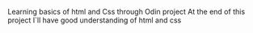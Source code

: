 Learning basics of html and Css through Odin project
At the end of this project I`ll have good understanding of html and css
